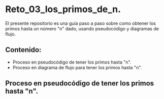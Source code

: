 # Reto_03_los_primos_de_n.
El presente repositorio es una guía paso a paso sobre como obtener los primos hasta un número "n" dado, usando pseudocódigo y diagramas de flujo.

## Contenido:
- Proceso en pseudocódigo de tener los primos hasta "n".
- Proceso en diagrama de flujo para tener los primos hasta "n".

## Proceso en pseudocódigo de tener los primos hasta "n".
